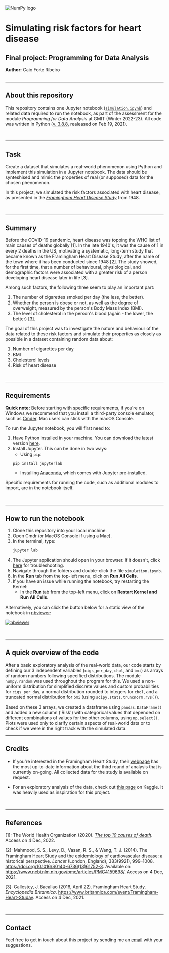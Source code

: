 ![NumPy logo](https://upload.wikimedia.org/wikipedia/commons/thumb/3/31/NumPy_logo_2020.svg/1280px-NumPy_logo_2020.svg.png)
# Simulating risk factors for heart disease
## Final project: Programming for Data Analysis

**Author:** Caio Forte Ribeiro
<br><br>

***
## About this repository

This repository contains one Jupyter notebook ([`simulation.ipynb`](https://github.com/caioforteribeiro/progdaproject/blob/main/simulation.ipynb)) and related data required to run the notebook, as part of the assessment for the module *Programming for Data Analysis* at GMIT (Winter 2022-23). All code was written in Python ([v. 3.8.8](https://www.python.org/downloads/release/python-388/), realeased on Feb 19, 2021).

<br>

***
## Task
Create a dataset that simulates a real-world phenomenon using Python and implement this simulation in a Jupyter notebook. The data should be synteshised and mimic the properties of real (or supposed) data for the chosen phenomenon.

In this project, we simulated the risk factors associated with heart disease, as presented in the [*Framingham Heart Disease Study*](https://en.wikipedia.org/wiki/Framingham_Heart_Study) from 1948.

<br>

***
## Summary
Before the COVID-19 pandemic, heart disease was topping the WHO list of main causes of deaths globally [1]. In the late 1940's, it was the cause of 1 in every 2 deaths in the US, motivating a systematic, long-term study that became known as the Framingham Heart Disease Study, after the name of the town where it has been conducted since 1948 [2]. The study showed, for the first time, that a number of behavioural, physiological, and demographic factors were associated with a greater risk of a person developing heart disease later in life [3].

Among such factors, the following three seem to play an important part:

1. The number of cigarettes smoked per day (the less, the better).
2. Whether the person is obese or not, as well as the degree of overweight, measured by the person's Body Mass Index (BMI).
3. The level of cholesterol in the person's blood (again - the lower, the better) [3].

The goal of this project was to investigate the nature and behaviour of the data related to these risk factors and simulate their properties as closely as possible in a dataset containing random data about:

1. Number of cigarettes per day
2. BMI
3. Cholesterol levels
4. Risk of heart disease

<br>

***
## Requirements
**Quick note:** Before starting with specific requirements, if you're on Windows we recommend that you install a third-party console emulator, such as [Cmder](https://cmder.net/). Mac users can stick with the macOS Console.

To run the Jupyter notebook, you will first need to:
1. Have Python installed in your machine. You can download the latest version [here](https://www.python.org/downloads/).
2. Install Jupyter. This can be done in two ways:
   * Using `pip`: 
   ```
   pip install jupyterlab
   ```
   * Installing [Anaconda](https://docs.anaconda.com/anaconda/install/), which comes with Jupyter pre-installed. 

Specific requirements for running the code, such as additional modules to import, are in the notebook itself.

<br>

***
## How to run the notebook
1. Clone this repository into your local machine.
2. Open Cmdr (or MacOS Console if using a Mac).
3. In the terminal, type:
    ```
    jupyter lab
    ```
4. The Jupyter application should open in your browser. If it doesn't, click [here](https://jupyter-notebook.readthedocs.io/en/stable/troubleshooting.html) for troubleshooting.
5. Navigate through the folders and double-click the file `simulation.ipynb`.
6. In the **Run** tab from the top-left menu, click on **Run All Cells**.
7. If you have an issue while running the notebook, try restarting the Kernel:
   * In the **Run** tab from the top-left menu, click on **Restart Kernel and Run All Cells**.

Alternatively, you can click the button below for a static view of the notebook in [nbviewer](https://nbviewer.org/):

[![nbviewer](https://raw.githubusercontent.com/jupyter/design/master/logos/Badges/nbviewer_badge.svg)](https://nbviewer.org/github/caioforteribeiro/progdaproject/blob/main/simulation.ipynb)

<br>

***
## A quick overview of the code
After a basic exploratory analysis of the real-world data, our code starts by defining our 3 independent variables (`cigs_per_day`, `chol`, and `bmi`) as arrays of random numbers following specified distributions. The module `numpy.random` was used throughout the program for this. We used a non-uniform distribution for simplified discrete values and custom probabilities for `cigs_per_day`, a normal distribution rounded to  integers for `chol`, and a truncated normal distribution for `bmi` (using `scipy.stats.truncnorm.rvs()`).

Based on these 3 arrays, we created a dataframe using `pandas.DataFrame()` and added a new column ('Risk') with categorical values that depended on different combinations of values for the other columns, using `np.select()`. Plots were used only to clarify certain aspects of real-world data or to check if we were in the right track with the simulated data.

***
## Credits
* If you're interested in the Framingham Heart Study, their [webpage](https://framinghamheartstudy.org/) has the most up-to-date information about the third round of analysis that is currently on-going. All collected data for the study is available on request.

* For an exploratory analysis of the data, check out [this page](https://www.kaggle.com/lauriandwu/machine-learning-heart-disease-framingham) on Kaggle. It was heavily used as inspiration for this project.

<br>

***
## References

[1]:  The World Health Organization (2020). [*The top 10 causes of death*](https://www.who.int/news-room/fact-sheets/detail/the-top-10-causes-of-death). Access on 4 Dec, 2022.

[2]:  Mahmood, S. S., Levy, D., Vasan, R. S., & Wang, T. J. (2014). The Framingham Heart Study and the epidemiology of cardiovascular disease: a historical perspective. *Lancet* (London, England), 383(9921), 999–1008. https://doi.org/10.1016/S0140-6736(13)61752-3. Available on: https://www.ncbi.nlm.nih.gov/pmc/articles/PMC4159698/. Access on 4 Dec, 2021.

[3]: Gallestey, J. Bacallao (2016, April 22). Framingham Heart Study. *Encyclopedia Britannica*. https://www.britannica.com/event/Framingham-Heart-Studay. Access on 4 Dec, 2021.

<br>

***
## Contact
Feel free to get in touch about this project by sending me an [email](mailto:G00398262@gmit.ie) with your suggestions. 

